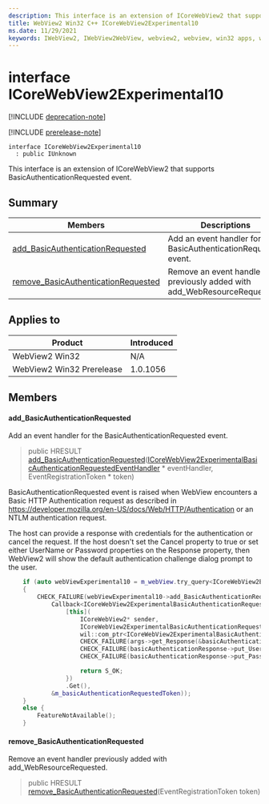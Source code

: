```yaml
---
description: This interface is an extension of ICoreWebView2 that supports BasicAuthenticationRequested event.
title: WebView2 Win32 C++ ICoreWebView2Experimental10
ms.date: 11/29/2021
keywords: IWebView2, IWebView2WebView, webview2, webview, win32 apps, win32, edge, ICoreWebView2, ICoreWebView2Controller, browser control, edge html, ICoreWebView2Experimental10
---
```


# interface ICoreWebView2Experimental10

[!INCLUDE [deprecation-note](../includes/deprecation-note.md)]

[!INCLUDE [prerelease-note](../includes/prerelease-note.md)]

```
interface ICoreWebView2Experimental10
  : public IUnknown
```

This interface is an extension of ICoreWebView2 that supports BasicAuthenticationRequested event.

## Summary

 Members                        | Descriptions
--------------------------------|---------------------------------------------
[add_BasicAuthenticationRequested](#add_basicauthenticationrequested) | Add an event handler for the BasicAuthenticationRequested event.
[remove_BasicAuthenticationRequested](#remove_basicauthenticationrequested) | Remove an event handler previously added with add_WebResourceRequested.

## Applies to

Product                         | Introduced
--------------------------------|---------------------------------------------
WebView2 Win32            |    N/A
WebView2 Win32 Prerelease |    1.0.1056

## Members

#### add_BasicAuthenticationRequested

Add an event handler for the BasicAuthenticationRequested event.

> public HRESULT [add_BasicAuthenticationRequested](#add_basicauthenticationrequested)([ICoreWebView2ExperimentalBasicAuthenticationRequestedEventHandler](icorewebview2experimentalbasicauthenticationrequestedeventhandler.md) * eventHandler, EventRegistrationToken * token)

BasicAuthenticationRequested event is raised when WebView encounters a Basic HTTP Authentication request as described in https://developer.mozilla.org/en-US/docs/Web/HTTP/Authentication or an NTLM authentication request.

The host can provide a response with credentials for the authentication or cancel the request. If the host doesn't set the Cancel property to true or set either UserName or Password properties on the Response property, then WebView2 will show the default authentication challenge dialog prompt to the user.

```cpp
    if (auto webViewExperimental10 = m_webView.try_query<ICoreWebView2Experimental10>())
    {
        CHECK_FAILURE(webViewExperimental10->add_BasicAuthenticationRequested(
            Callback<ICoreWebView2ExperimentalBasicAuthenticationRequestedEventHandler>(
                [this](
                    ICoreWebView2* sender,
                    ICoreWebView2ExperimentalBasicAuthenticationRequestedEventArgs* args) {
                    wil::com_ptr<ICoreWebView2ExperimentalBasicAuthenticationResponse> basicAuthenticationResponse;
                    CHECK_FAILURE(args->get_Response(&basicAuthenticationResponse));
                    CHECK_FAILURE(basicAuthenticationResponse->put_UserName(L"user"));
                    CHECK_FAILURE(basicAuthenticationResponse->put_Password(L"pass"));

                    return S_OK;
                })
                .Get(),
            &m_basicAuthenticationRequestedToken));
    }
    else {
        FeatureNotAvailable();
    }
```

#### remove_BasicAuthenticationRequested

Remove an event handler previously added with add_WebResourceRequested.

> public HRESULT [remove_BasicAuthenticationRequested](#remove_basicauthenticationrequested)(EventRegistrationToken token)

